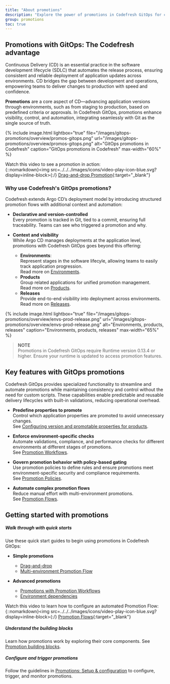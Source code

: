 ```yaml
---
title: "About promotions"
description: "Explore the power of promotions in Codefresh GitOps for continuous delivery"
group: promotions
toc: true
---
```


## Promotions with GitOps: The Codefresh advantage
Continuous Delivery (CD) is an essential practice in the software development lifecycle (SDLC) that automates the release process, ensuring consistent and reliable deployment of application updates across environments. CD bridges the gap between development and operations, empowering teams to deliver changes to production with speed and confidence.

**Promotions** are a core aspect of CD—advancing application versions through environments, such as from staging to production, based on predefined criteria or approvals. In Codefresh GitOps, promotions enhance visibility, control, and automation, integrating seamlessly with Git as the single source of truth.

{% include 
image.html 
lightbox="true" 
file="/images/gitops-promotions/overview/promos-gitops.png" 
url="/images/gitops-promotions/overview/promos-gitops.png"
alt="GitOps promotions in Codefresh" 
caption="GitOps promotions in Codefresh"
max-width="60%"
%}

Watch this video to see a promotion in action:  
{::nomarkdown}<img src=../../../images/icons/video-play-icon-blue.svg?display=inline-block>{:/} [Drag-and-drop Promotion](https://www.youtube.com/watch?v=4isYoutmRco&t=1s){:target="\_blank"}



### Why use Codefresh's GitOps promotions?
Codefresh extends Argo CD’s deployment model by introducing structured promotion flows with additional context and automation:

* **Declarative and version-controlled**  
  Every promotion is tracked in Git, tied to a commit, ensuring full traceability. Teams can see who triggered a promotion and why.

* **Context and visibility**  
  While Argo CD manages deployments at the application level, promotions with Codefresh GitOps goes beyond this offering:
  * **Environments**:  
    Represent stages in the software lifecyle, allowing teams to easily track application progression.  
    Read more on [Environments]({{site.baseurl}}/docs/dashboards/gitops-environments/). 
  * **Products**  
    Group related applications for unified promotion management.   
    Read more on [Products]({{site.baseurl}}/docs/products/about-products/).
  * **Releases**  
    Provide end-to-end visibility into deployment across environments.  
    Read more on [Releases]({{site.baseurl}}/docs/promotions/product-releases/).

{% include 
image.html 
lightbox="true" 
file="/images/gitops-promotions/overview/envs-prod-release.png" 
url="/images/gitops-promotions/overview/envs-prod-release.png"
alt="Environments, products, releases" 
caption="Environments, products, releases"
max-width="65%"
%}

>**NOTE**  
Promotions in Codefresh GitOps require Runtime version 0.13.4 or higher. Ensure your runtime is updated to access  promotion features.


## Key features with GitOps promotions
Codefresh GitOps provides specialized functionality to streamline and automate promotions while maintaining consistency and control without the need for custom scripts. These capabilities enable predictable and reusable delivery lifecycles with built-in validations, reducing operational overhead.

* **Predefine properties to promote**  
  Control which application properties are promoted to avoid unnecessary changes.  
  See [Configuring version and promotable properties for products]({{site.baseurl}}/docs/products/promotion-version-properties/). 

* **Enforce environment-specific checks**  
  Automate validations, compliance, and performance checks for different environments at different stages of promotions.    
  See [Promotion Workflows]({{site.baseurl}}/docs/promotions/promotion-workflow/).  

* **Govern promotion behavior with policy-based gating**  
  Use promotion policies to define rules and ensure promotions meet environment-specific security and compliance requirements.  
  See [Promotion Policies]({{site.baseurl}}/docs/promotions/promotion-policy/).

* **Automate complex promotion flows**  
  Reduce manual effort with multi-environment promotions.  
  See [Promotion Flows]({{site.baseurl}}/docs/promotions/promotion-flow/).


## Getting started with promotions

##### Walk through with quick starts  

Use these quick start guides to begin using promotions in Codefresh GitOps: 
* **Simple promotions**  
    * [Drag-and-drop]({{site.baseurl}}/docs//gitops-quick-start/drag-and-drop/)
    * [Multi-environment Promotion Flow]({{site.baseurl}}/docs/gitops-quick-start/multi-env-sequential-flow/)

* **Advanced promotions**  
    * [Promotions with Promotion Workflows]({{site.baseurl}}/docs/gitops-quick-start/policy-multi-env-promotion/)
    * [Environment dependencies]({{site.baseurl}}/docs/gitops-quick-start/dependency-multi-env-promotion/)

Watch this video to learn how to configure an automated Promotion Flow:  
{::nomarkdown}<img src=../../../images/icons/video-play-icon-blue.svg?display=inline-block>{:/} [Promotion Flows](https://www.youtube.com/watch?v=M8G-AY7FIIg&t=76s){:target="\_blank"}


##### Understand the building blocks
Learn how promotions work by exploring their core components. See [Promotion building blocks]({{site.baseurl}}/docs/promotions/promotion-components/).

##### Configure and trigger promotions
Follow the guidelines in [Promotions: Setup & configuration]({{site.baseurl}}/docs/promotions/create-promotion-sequence/) to configure, trigger, and monitor promotions.  










